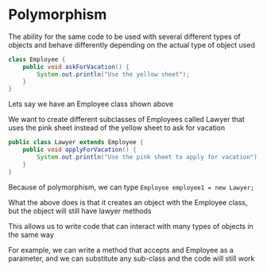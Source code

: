 # Polymorphism

The ability for the same code to be used with several different types of 
objects and behave differently depending on the actual type of object used


```java
class Employee {
    public void askForVacation() {
        System.out.println("Use the yellow sheet");
    }
}
```

Lets say we have an Employee class shown above

We want to create different subclasses of Employees called Lawyer that uses
the pink sheet instead of the yellow sheet to ask for vacation

```java
public class Lawyer extends Employee {
    public void applyForVacation() {
        System.out.println("Use the pink sheet to apply for vacation");
    }
}
```

Because of polymorphism, we can type `Employee employee1 = new Lawyer;`

What the above does is that it creates an object with the Employee class,
but the object will still have lawyer methods

This allows us to write code that can interact with many types of objects in the same way

For example, we can write a method that accepts and Employee as a parameter, and we can substitute
any sub-class and the code will still work